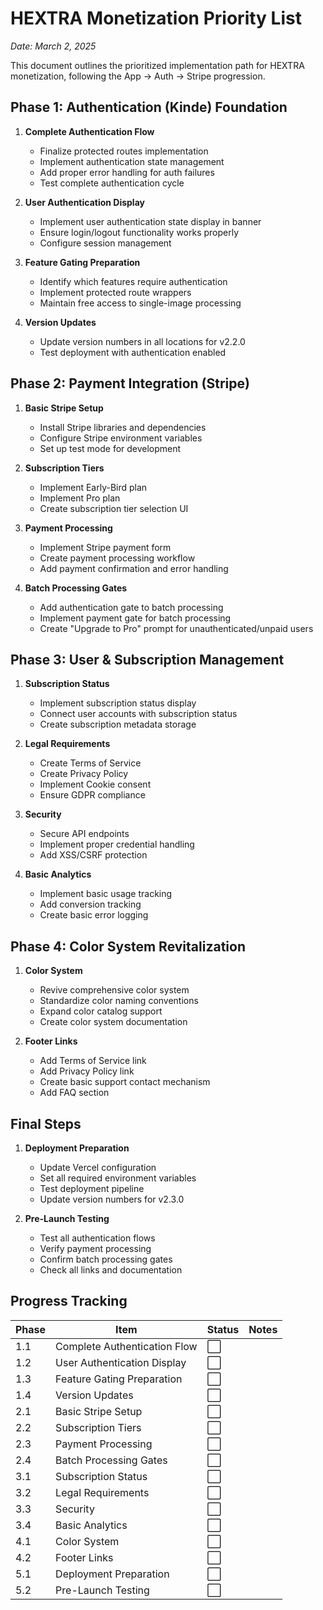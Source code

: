 # HEXTRA Monetization Priority List

*Date: March 2, 2025*

This document outlines the prioritized implementation path for HEXTRA monetization, following the App → Auth → Stripe progression.

## Phase 1: Authentication (Kinde) Foundation

1. **Complete Authentication Flow**
   - Finalize protected routes implementation
   - Implement authentication state management
   - Add proper error handling for auth failures
   - Test complete authentication cycle

2. **User Authentication Display**
   - Implement user authentication state display in banner
   - Ensure login/logout functionality works properly
   - Configure session management

3. **Feature Gating Preparation**
   - Identify which features require authentication
   - Implement protected route wrappers
   - Maintain free access to single-image processing

4. **Version Updates**
   - Update version numbers in all locations for v2.2.0
   - Test deployment with authentication enabled

## Phase 2: Payment Integration (Stripe)

1. **Basic Stripe Setup**
   - Install Stripe libraries and dependencies
   - Configure Stripe environment variables
   - Set up test mode for development

2. **Subscription Tiers**
   - Implement Early-Bird plan
   - Implement Pro plan
   - Create subscription tier selection UI

3. **Payment Processing**
   - Implement Stripe payment form
   - Create payment processing workflow
   - Add payment confirmation and error handling

4. **Batch Processing Gates**
   - Add authentication gate to batch processing
   - Implement payment gate for batch processing
   - Create "Upgrade to Pro" prompt for unauthenticated/unpaid users

## Phase 3: User & Subscription Management

1. **Subscription Status**
   - Implement subscription status display
   - Connect user accounts with subscription status
   - Create subscription metadata storage

2. **Legal Requirements**
   - Create Terms of Service
   - Create Privacy Policy
   - Implement Cookie consent
   - Ensure GDPR compliance

3. **Security**
   - Secure API endpoints
   - Implement proper credential handling
   - Add XSS/CSRF protection

4. **Basic Analytics**
   - Implement basic usage tracking
   - Add conversion tracking
   - Create basic error logging

## Phase 4: Color System Revitalization

1. **Color System**
   - Revive comprehensive color system
   - Standardize color naming conventions
   - Expand color catalog support
   - Create color system documentation

2. **Footer Links**
   - Add Terms of Service link
   - Add Privacy Policy link
   - Create basic support contact mechanism
   - Add FAQ section

## Final Steps

1. **Deployment Preparation**
   - Update Vercel configuration
   - Set all required environment variables
   - Test deployment pipeline
   - Update version numbers for v2.3.0

2. **Pre-Launch Testing**
   - Test all authentication flows
   - Verify payment processing
   - Confirm batch processing gates
   - Check all links and documentation

## Progress Tracking

| Phase | Item | Status | Notes |
|-------|------|--------|-------|
| 1.1 | Complete Authentication Flow | ⬜ |  |
| 1.2 | User Authentication Display | ⬜ |  |
| 1.3 | Feature Gating Preparation | ⬜ |  |
| 1.4 | Version Updates | ⬜ |  |
| 2.1 | Basic Stripe Setup | ⬜ |  |
| 2.2 | Subscription Tiers | ⬜ |  |
| 2.3 | Payment Processing | ⬜ |  |
| 2.4 | Batch Processing Gates | ⬜ |  |
| 3.1 | Subscription Status | ⬜ |  |
| 3.2 | Legal Requirements | ⬜ |  |
| 3.3 | Security | ⬜ |  |
| 3.4 | Basic Analytics | ⬜ |  |
| 4.1 | Color System | ⬜ |  |
| 4.2 | Footer Links | ⬜ |  |
| 5.1 | Deployment Preparation | ⬜ |  |
| 5.2 | Pre-Launch Testing | ⬜ |  |
